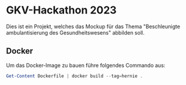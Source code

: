 # GKV-Hackathon 2023

Dies ist ein Projekt, welches das Mockup für das Thema "Beschleunigte ambulantisierung des Gesundheitswesens" abbilden soll.

## Docker

Um das Docker-Image zu bauen führe folgendes Commando aus:
```powershell
Get-Content Dockerfile | docker build --tag=hernie .
```
